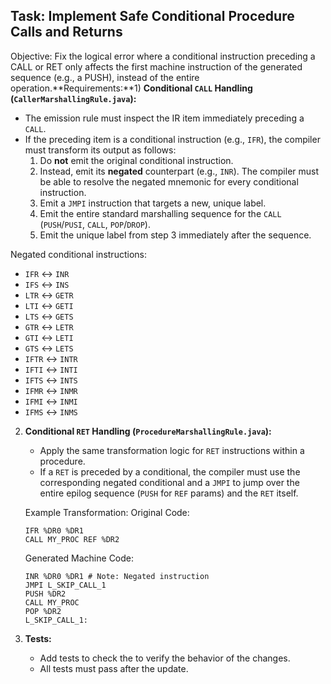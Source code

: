 ## Task: Implement Safe Conditional Procedure Calls and Returns

Objective: Fix the logical error where a conditional instruction preceding a CALL or RET only affects the first machine instruction of the generated sequence (e.g., a PUSH), instead of the entire operation.**Requirements:**1) **Conditional `CALL` Handling (`CallerMarshallingRule.java`):**

- The emission rule must inspect the IR item immediately preceding a `CALL`.
- If the preceding item is a conditional instruction (e.g., `IFR`), the compiler must transform its output as follows:
    1. Do **not** emit the original conditional instruction.
    2. Instead, emit its **negated** counterpart (e.g., `INR`). The compiler must be able to resolve the negated mnemonic for every conditional instruction.
    3. Emit a `JMPI` instruction that targets a new, unique label.
    4. Emit the entire standard marshalling sequence for the `CALL` (`PUSH`/`PUSI`, `CALL`, `POP`/`DROP`).
    5. Emit the unique label from step 3 immediately after the sequence.

Negated conditional instructions:
- `IFR`  <-> `INR`
- `IFS`  <-> `INS`
- `LTR`  <-> `GETR`
- `LTI`  <-> `GETI`
- `LTS`  <-> `GETS`
- `GTR`  <-> `LETR`
- `GTI`  <-> `LETI`
- `GTS`  <-> `LETS`
- `IFTR` <-> `INTR`
- `IFTI` <-> `INTI`
- `IFTS` <-> `INTS`
- `IFMR` <-> `INMR`
- `IFMI` <-> `INMI`
- `IFMS` <-> `INMS`

2) **Conditional `RET` Handling (`ProcedureMarshallingRule.java`):**
    - Apply the same transformation logic for `RET` instructions within a procedure.
    - If a `RET` is preceded by a conditional, the compiler must use the corresponding negated conditional and a `JMPI` to jump over the entire epilog sequence (`PUSH` for `REF` params) and the `RET` itself.

   Example Transformation:
   Original Code:
   ```
   IFR %DR0 %DR1
   CALL MY_PROC REF %DR2
   ```

   Generated Machine Code:
   ```
   INR %DR0 %DR1 # Note: Negated instruction
   JMPI L_SKIP_CALL_1
   PUSH %DR2
   CALL MY_PROC
   POP %DR2
   L_SKIP_CALL_1:
   ```

3) **Tests:**
    - Add tests to check the to verify the behavior of the changes.
    - All tests must pass after the update.